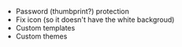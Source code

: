 
- Password (thumbprint?) protection
- Fix icon (so it doesn't have the white backgroud)
- Custom templates
- Custom themes
